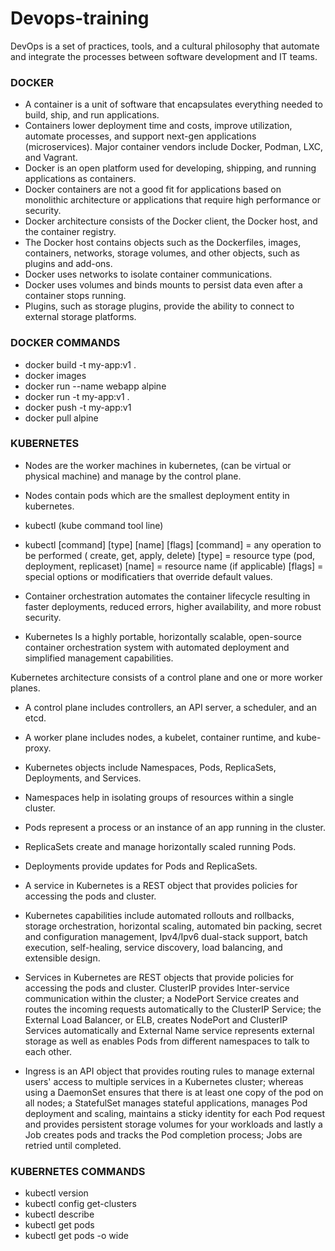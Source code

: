 # Devops-training
DevOps is a set of practices, tools, and a cultural philosophy that automate and integrate the processes between software development and IT teams.

### DOCKER 
* A container is a unit of software that encapsulates everything needed to build, ship, and run applications.  
* Containers lower deployment time and costs, improve utilization, automate processes, and support next-gen applications (microservices). Major container vendors include Docker, Podman, LXC, and Vagrant. 
* Docker is an open platform used for developing, shipping, and running applications as containers. 
* Docker containers are not a good fit for applications based on monolithic architecture or applications that require high performance or security. 
* Docker architecture consists of the Docker client, the Docker host, and the container registry. 
* The Docker host contains objects such as the Dockerfiles, images, containers, networks, storage volumes, and other objects, such as plugins and add-ons. 
* Docker uses networks to isolate container communications. 
* Docker uses volumes and binds mounts to persist data even after a container stops running. 
* Plugins, such as storage plugins, provide the ability to connect to external storage platforms. 

### DOCKER COMMANDS
* docker build -t my-app:v1 .
* docker images
* docker run --name webapp alpine
* docker run -t my-app:v1 . 
* docker push -t my-app:v1
* docker pull alpine


### KUBERNETES
 * Nodes are the worker machines in kubernetes, (can be virtual or physical machine) and manage by the control plane.
 * Nodes contain pods which are the smallest deployment entity in kubernetes.
 * kubectl (kube command tool line)
 * kubectl [command] [type] [name] [flags]
 [command] = any operation to be performed ( create, get, apply, delete)
 [type] = resource type (pod, deployment, replicaset)
 [name] = resource name (if applicable)
 [flags] = special options or modificatiers that override default values.

 * Container orchestration automates the container lifecycle resulting in faster deployments, reduced errors, higher availability, and more robust security. 

* Kubernetes Is a highly portable, horizontally scalable, open-source container orchestration system with automated deployment and simplified management capabilities.  

Kubernetes architecture consists of a control plane and one or more worker planes. 

* A control plane includes controllers, an API server, a scheduler, and an etcd. 

* A worker plane includes nodes, a kubelet, container runtime, and kube-proxy. 

* Kubernetes objects include Namespaces, Pods, ReplicaSets, Deployments, and Services. 

* Namespaces help in isolating groups of resources within a single cluster. 

* Pods represent a process or an instance of an app running in the cluster. 

* ReplicaSets create and manage horizontally scaled running Pods. 

* Deployments provide updates for Pods and ReplicaSets. 

* A service in Kubernetes is a REST object that provides policies for accessing the pods and cluster. 

* Kubernetes capabilities include automated rollouts and rollbacks, storage orchestration, horizontal scaling, automated bin packing, secret and configuration management, Ipv4/Ipv6 dual-stack support, batch execution, self-healing, service discovery, load balancing, and extensible design. 

* Services in Kubernetes are REST objects that provide policies for accessing the pods and cluster. ClusterIP provides Inter-service communication within the cluster; a NodePort Service creates and routes the incoming requests automatically to the ClusterIP Service; the External Load Balancer, or ELB, creates NodePort and ClusterIP Services automatically and External Name service represents external storage as well as enables Pods from different namespaces to talk to each other.

* Ingress is an API object that provides routing rules to manage external users' access to multiple services in a Kubernetes cluster; whereas using a DaemonSet ensures that there is at least one copy of the pod on all nodes; a StatefulSet manages stateful applications, manages Pod deployment and scaling, maintains a sticky identity for each Pod request and provides persistent storage volumes for your workloads and lastly a Job creates pods and tracks the Pod completion process; Jobs are retried until completed.

### KUBERNETES COMMANDS
* kubectl version
* kubectl config get-clusters
* kubectl describe
* kubectl get pods
* kubectl get pods -o wide
